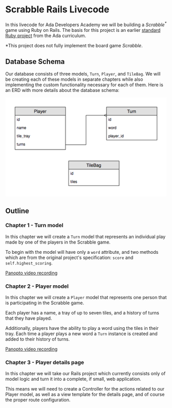# Scrabble Rails Livecode
In this livecode for Ada Developers Academy we will be building a _Scrabble<sup>\*</sup>_ game using Ruby on Rails. The basis for this project is an earlier [standard Ruby project](https://github.com/AdaGold/scrabble) from the Ada curriculum.

\*This project does not fully implement the board game _Scrabble_.

## Database Schema
Our database consists of three models, `Turn`, `Player`, and `TileBag`. We will be creating each of these models in separate chapters while also implementing the custom functionality necessary for each of them. Here is an ERD with more details about the database schema:

![Scrabble Rails ERD](./scrabble-rails-erd.png)

## Outline
### Chapter 1 - Turn model
In this chapter we will create a `Turn` model that represents an individual play made by one of the players in the Scrabble game.

To begin with the model will have only a `word` attribute, and two methods which are from the original project's specification: `score` and `self.highest_scoring`.

[Panopto video recording](https://adaacademy.hosted.panopto.com/Panopto/Pages/Viewer.aspx?id=5b3ce984-8047-4c9e-8588-a8be012276ef)

### Chapter 2 - Player model
In this chapter we will create a `Player` model that represents one person that is participating in the Scrabble game.

Each player has a name, a tray of up to seven tiles, and a history of turns that they have played.

Additionally, players have the ability to play a word using the tiles in their tray. Each time a player plays a new word a `Turn` instance is created and added to their history of turns.

[Panopto video recording](https://adaacademy.hosted.panopto.com/Panopto/Pages/Viewer.aspx?id=ee125340-159c-499f-8181-a8c100397765)

### Chapter 3 - Player details page
In this chapter we will take our Rails project which currently consists only of model logic and turn it into a complete, if small, web application.

This means we will need to create a Controller for the actions related to our Player model, as well as a view template for the details page, and of course the proper route configuration.
